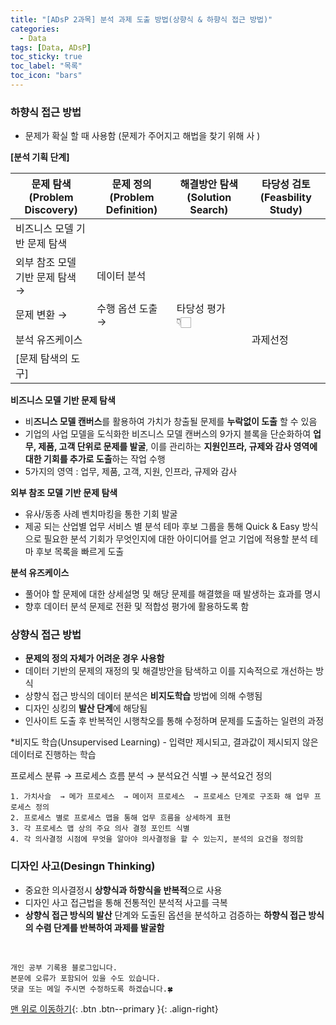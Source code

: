 ```yaml
---
title: "[ADsP 2과목] 분석 과제 도출 방법(상향식 & 하향식 접근 방법)"
categories:
  - Data
tags: [Data, ADsP]
toc_sticky: true
toc_label: "목록"
toc_icon: "bars"
---
```


### 하향식 접근 방법

- 문제가 확실 할 때 사용함 (문제가 주어지고 해법을 찾기 위해 사 )

**[분석 기획 단계]**

| 문제 탐색(Problem Discovery)    | 문제 정의(Problem Definition) | 해결방안 탐색(Solution Search) | 타당성 검토(Feasbility Study) |
| ------------------------------- | ----------------------------- | ------------------------------ | ----------------------------- |
| 비즈니스 모델 기반 문제 탐색    |                               |                                |                               |
| 외부 참조 모델 기반 문제 탐색 → | 데이터 분석                   |
| 문제 변환 →                     | 수행 옵션 도출 →              | 타당성 평가 👇🏻                 |
| 분석 유즈케이스                 |                               |                                | 과제선정                      |
| [문제 탐색의 도구]              |                               |                                |                               |

**비즈니스 모델 기반 문제 탐색**

- 비**즈니스 모델 캔버스**를 활용하여 가치가 창출될 문제를 **누락없이 도출** 할 수 있음
- 기업의 사업 모델을 도식화한 비즈니스 모델 캔버스의 9가지 블록을 단순화하여 **업무, 제품, 고객 단위로 문제를 발굴**, 이를 관리하는 **지원인프라, 규제와 감사 영역에 대한 기회를 추가로 도출**하는 작업 수행
- 5가지의 영역 : 업무, 제품, 고객, 지원, 인프라, 규제와 감사

**외부 참조 모델 기반 문제 탐색**

- 유사/동종 사례 벤치마킹을 통한 기회 발굴
- 제공 되는 산업별 업무 서비스 별 분석 테마 후보 그룹을 통해 Quick & Easy 방식으로 필요한 분석 기회가 무엇인지에 대한 아이디어를 얻고 기업에 적용할 분석 테마 후보 목록을 빠르게 도출

**분석 유즈케이스**

- 풀어야 할 문제에 대한 상세설명 및 해당 문제를 해결했을 때 발생하는 효과를 명시
- 향후 데이터 분석 문제로 전환 및 적합성 평가에 활용하도록 함

### 상향식 접근 방법

- **문제의 정의 자체가 어려운 경우 사용함**
- 데이터 기반의 문제의 재정의 및 해결방안을 탐색하고 이를 지속적으로 개선하는 방식
- 상향식 접근 방식의 데이터 분석은 **비지도학습** 방법에 의해 수행됨
- 디자인 싱킹의 **발산 단계**에 해당됨
- 인사이트 도출 후 반복적인 시행착오를 통해 수정하며 문제를 도출하는 일련의 과정

\*비지도 학습(Unsupervised Learning) - 입력만 제시되고, 결과값이 제시되지 않은 데이터로 진행하는 학습

프로세스 분류 → 프로세스 흐름 분석 → 분석요건 식별 → 분석요건 정의

```
1. 가치사슬  → 메가 프로세스  → 메이저 프로세스  → 프로세스 단계로 구조화 해 업무 프로세스 정의
2. 프로세스 별로 프로세스 맵을 통해 업무 흐름을 상세하게 표현
3. 각 프로세스 맵 상의 주요 의사 결정 포인트 식별
4. 각 의사결정 시점에 무엇을 알아야 의사결정을 할 수 있는지, 분석의 요건을 정의함
```

### 디자인 사고(Desingn Thinking)

- 중요한 의사결정시 **상향식과 하향식을 반복적**으로 사용
- 디자인 사고 접근법을 통해 전통적인 분석적 사고를 극복
- **상향식 접근 방식의 발산** 단계와 도출된 옵션을 분석하고 검증하는 **하향식 접근 방식의 수렴 단계를 반복하여 과제를 발굴함**

<br>

    개인 공부 기록용 블로그입니다.
    본문에 오류가 포함되어 있을 수도 있습니다.
    댓글 또는 메일 주시면 수정하도록 하겠습니다.🍀

[맨 위로 이동하기](#){: .btn .btn--primary }{: .align-right}
